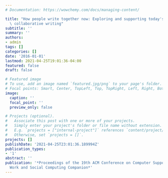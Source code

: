 ```yaml
---
# Documentation: https://wowchemy.com/docs/managing-content/

title: "How people write together now: Exploring and supporting today's computer-supported\
  \ collaborative writing"
subtitle: ''
summary: ''
authors:
- admin
tags: []
categories: []
date: '2016-01-01'
lastmod: 2021-04-25T19:01:36-04:00
featured: false
draft: false

# Featured image
# To use, add an image named `featured.jpg/png` to your page's folder.
# Focal points: Smart, Center, TopLeft, Top, TopRight, Left, Right, BottomLeft, Bottom, BottomRight.
image:
  caption: ''
  focal_point: ''
  preview_only: false

# Projects (optional).
#   Associate this post with one or more of your projects.
#   Simply enter your project's folder or file name without extension.
#   E.g. `projects = ["internal-project"]` references `content/project/deep-learning/index.md`.
#   Otherwise, set `projects = []`.
projects: []
publishDate: '2021-04-25T23:01:36.189994Z'
publication_types:
- '1'
abstract: ''
publication: '*Proceedings of the 19th ACM Conference on Computer Supported Cooperative
  Work and Social Computing Companion*'
---
```

